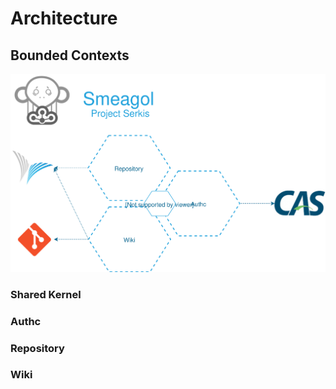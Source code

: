 # Architecture

## Bounded Contexts

![Bounded Contexts](assets/boundedcontexts.svg)

### Shared Kernel

### Authc

### Repository

### Wiki
